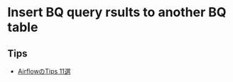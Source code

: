# Insert BQ query rsults to another BQ table

## Tips

- [AirflowのTips 11選 ](https://future-architect.github.io/articles/20200131/)
